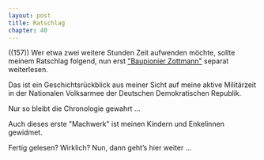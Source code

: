 ```yaml
---  
layout: post
title: Ratschlag
chapter: 40
---  
```




((157)) Wer etwa zwei weitere Stunden Zeit aufwenden möchte, sollte meinem
Ratschlag folgend, nun erst ["Baupionier
Zottmann"](http://baupionier.zottmann.org) separat weiterlesen.

Das ist ein Geschichtsrückblick aus meiner Sicht auf meine aktive Militärzeit
in der Nationalen Volksarmee der Deutschen Demokratischen Republik.

Nur so bleibt die Chronologie gewahrt …

Auch dieses erste "Machwerk" ist meinen Kindern und Enkelinnen gewidmet.

Fertig gelesen? Wirklich? Nun, dann geht’s hier weiter …
